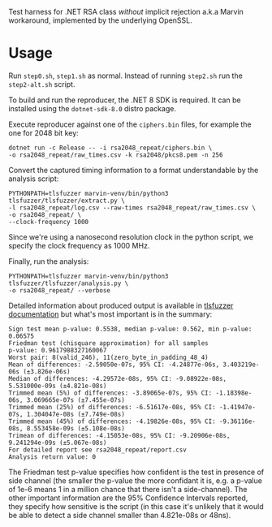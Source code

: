 Test harness for .NET RSA class *without* implicit
rejection a.k.a Marvin workaround, implemented by the underlying OpenSSL.

Usage
=====

Run `step0.sh`, `step1.sh` as normal. Instead of running `step2.sh` run
the `step2-alt.sh` script.

To build and run the reproducer, the .NET 8 SDK is required.
It can be installed using the `dotnet-sdk-8.0` distro package.

Execute reproducer against one of the `ciphers.bin` files, for example the one
for 2048 bit key:
```
dotnet run -c Release -- -i rsa2048_repeat/ciphers.bin \
-o rsa2048_repeat/raw_times.csv -k rsa2048/pkcs8.pem -n 256
```

Convert the captured timing information to a format understandable by
the analysis script:
```
PYTHONPATH=tlsfuzzer marvin-venv/bin/python3 tlsfuzzer/tlsfuzzer/extract.py \
-l rsa2048_repeat/log.csv --raw-times rsa2048_repeat/raw_times.csv \
-o rsa2048_repeat/ \
--clock-frequency 1000
```
Since we're using a nanosecond resolution clock in the python script,
we specify the clock frequency as 1000 MHz.

Finally, run the analysis:
```
PYTHONPATH=tlsfuzzer marvin-venv/bin/python3 tlsfuzzer/tlsfuzzer/analysis.py \
-o rsa2048_repeat/ --verbose
```

Detailed information about produced output is available in
[tlsfuzzer documentation](https://tlsfuzzer.readthedocs.io/en/latest/timing-analysis.html)
but what's most important is in the summary:
```
Sign test mean p-value: 0.5538, median p-value: 0.562, min p-value: 0.06575
Friedman test (chisquare approximation) for all samples
p-value: 0.9617988327160067
Worst pair: 8(valid_246), 11(zero_byte_in_padding_48_4)
Mean of differences: -2.59050e-07s, 95% CI: -4.24877e-06s, 3.403219e-06s (±3.826e-06s)
Median of differences: -4.29572e-08s, 95% CI: -9.08922e-08s, 5.531000e-09s (±4.821e-08s)
Trimmed mean (5%) of differences: -3.89065e-07s, 95% CI: -1.18398e-06s, 3.069665e-07s (±7.455e-07s)
Trimmed mean (25%) of differences: -6.51617e-08s, 95% CI: -1.41947e-07s, 1.304047e-08s (±7.749e-08s)
Trimmed mean (45%) of differences: -4.19826e-08s, 95% CI: -9.36116e-08s, 8.553458e-09s (±5.108e-08s)
Trimean of differences: -4.15053e-08s, 95% CI: -9.20906e-08s, 9.241294e-09s (±5.067e-08s)
For detailed report see rsa2048_repeat/report.csv
Analysis return value: 0
```

The Friedman test p-value specifies how confident is the test in presence of
side channel (the smaller the p-value the more confidant it is, e.g. a
p-value of 1e-6 means 1 in a million chance that there isn't a side-channel).
The other important information are the 95% Confidence Intervals reported,
they specify how sensitive is the script (in this case it's unlikely that
it would be able to detect a side channel smaller than 4.821e-08s or 48ns).
